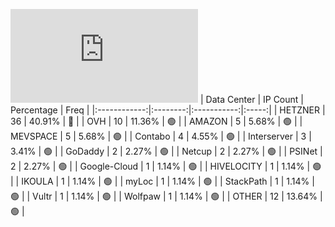 ![Diagramm](https://github.com/obajay/StateSync-snapshots/blob/main/Projects/Aura/1/README.md)
| Data Center | IP Count | Percentage | Freq |
|:------------:|:--------:|:-----------:|:-----:|
| HETZNER | 36 | 40.91% | 🔴 |
| OVH | 10 | 11.36% | 🟢 |
| AMAZON | 5 | 5.68% | 🟢 |
| MEVSPACE | 5 | 5.68% | 🟢 |
| Contabo | 4 | 4.55% | 🟢 |
| Interserver | 3 | 3.41% | 🟢 |
| GoDaddy | 2 | 2.27% | 🟢 |
| Netcup | 2 | 2.27% | 🟢 |
| PSINet | 2 | 2.27% | 🟢 |
| Google-Cloud | 1 | 1.14% | 🟢 |
| HIVELOCITY | 1 | 1.14% | 🟢 |
| IKOULA | 1 | 1.14% | 🟢 |
| myLoc | 1 | 1.14% | 🟢 |
| StackPath | 1 | 1.14% | 🟢 |
| Vultr | 1 | 1.14% | 🟢 |
| Wolfpaw | 1 | 1.14% | 🟢 |
| OTHER | 12 | 13.64% | 🟢 |